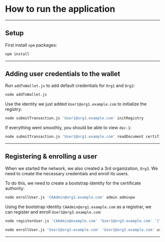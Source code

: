 # How to run the application

***

## Setup

First install `npm` packages:

```bash
npm install
```

***

## Adding user credentials to the wallet

Run `addToWallet.js` to add default credentials for `Org1` and `Org2`:

```bash
node addToWallet.js
```

Use the identity we just added `User1@org1.example.com` to initialize the registry:

```bash
node submitTransaction.js 'User1@org1.example.com' initRegistry
```

If everything went smoothly, you should be able to view `doc-1`:

```bash
node submitTransaction.js 'User1@org1.example.com' readDocument certificate doc-1
```

***

## Registering & enrolling a user

When we started the network, we also created a 3rd organization, `Org3`. We need to create the necessary credentials and enroll its users.

To do this, we need to create a bootstrap identity for the certificate authority:

```bash
node enrollUser.js 'CAAdmin@org1.example.com' admin adminpw
```

Using the bootstrap identity `CAAdmin@org1.example.com` as a registrar, we can register and enroll `User1@org3.example.com`:

```bash
node registerUser.js 'CAAdmin@example.com' 'User1@org3.example.com' '{"secret": "userpw"}'

node enrollUser.js 'User1@org3.example.com' 'User1@org3.example.com' userpw
```

***